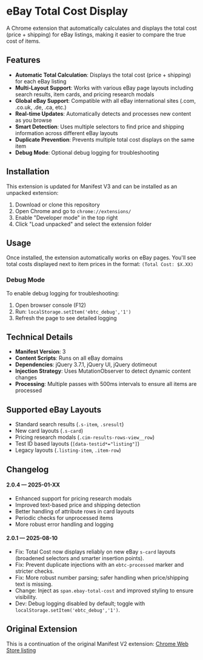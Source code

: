 # eBay Total Cost Display

A Chrome extension that automatically calculates and displays the total cost (price + shipping) for eBay listings, making it easier to compare the true cost of items.

## Features

- **Automatic Total Calculation**: Displays the total cost (price + shipping) for each eBay listing
- **Multi-Layout Support**: Works with various eBay page layouts including search results, item cards, and pricing research modals
- **Global eBay Support**: Compatible with all eBay international sites (.com, .co.uk, .de, .ca, etc.)
- **Real-time Updates**: Automatically detects and processes new content as you browse
- **Smart Detection**: Uses multiple selectors to find price and shipping information across different eBay layouts
- **Duplicate Prevention**: Prevents multiple total cost displays on the same item
- **Debug Mode**: Optional debug logging for troubleshooting

## Installation

This extension is updated for Manifest V3 and can be installed as an unpacked extension:

1. Download or clone this repository
2. Open Chrome and go to `chrome://extensions/`
3. Enable "Developer mode" in the top right
4. Click "Load unpacked" and select the extension folder

## Usage

Once installed, the extension automatically works on eBay pages. You'll see total costs displayed next to item prices in the format: `(Total Cost: $X.XX)`

### Debug Mode

To enable debug logging for troubleshooting:
1. Open browser console (F12)
2. Run: `localStorage.setItem('ebtc_debug','1')`
3. Refresh the page to see detailed logging

## Technical Details

- **Manifest Version**: 3
- **Content Scripts**: Runs on all eBay domains
- **Dependencies**: jQuery 3.7.1, jQuery UI, jQuery dotimeout
- **Injection Strategy**: Uses MutationObserver to detect dynamic content changes
- **Processing**: Multiple passes with 500ms intervals to ensure all items are processed

## Supported eBay Layouts

- Standard search results (`.s-item`, `.sresult`)
- New card layouts (`.s-card`)
- Pricing research modals (`.cim-results-rows-view__row`)
- Test ID based layouts (`[data-testid*="listing"]`)
- Legacy layouts (`.listing-item`, `.item-row`)

## Changelog

#### 2.0.4 — 2025-01-XX
- Enhanced support for pricing research modals
- Improved text-based price and shipping detection
- Better handling of attribute rows in card layouts
- Periodic checks for unprocessed items
- More robust error handling and logging

#### 2.0.1 — 2025-08-10
- Fix: Total Cost now displays reliably on new eBay `s-card` layouts (broadened selectors and smarter insertion points).
- Fix: Prevent duplicate injections with an `ebtc-processed` marker and stricter checks.
- Fix: More robust number parsing; safer handling when price/shipping text is missing.
- Change: Inject as `span.ebay-total-cost` and improved styling to ensure visibility.
- Dev: Debug logging disabled by default; toggle with `localStorage.setItem('ebtc_debug','1')`.

## Original Extension

This is a continuation of the original Manifest V2 extension: [Chrome Web Store listing](https://chromewebstore.google.com/detail/ebay-total-cost-display/heneliofimmlbokhbapdppelcohehpam)
